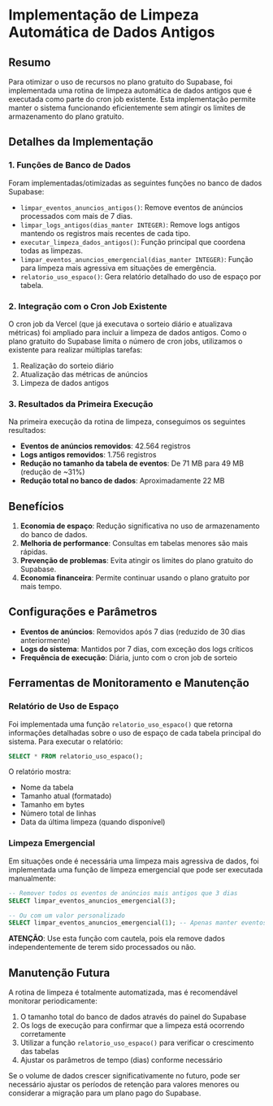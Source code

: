 # Implementação de Limpeza Automática de Dados Antigos

## Resumo

Para otimizar o uso de recursos no plano gratuito do Supabase, foi implementada uma rotina de limpeza automática de dados antigos que é executada como parte do cron job existente. Esta implementação permite manter o sistema funcionando eficientemente sem atingir os limites de armazenamento do plano gratuito.

## Detalhes da Implementação

### 1. Funções de Banco de Dados

Foram implementadas/otimizadas as seguintes funções no banco de dados Supabase:

- `limpar_eventos_anuncios_antigos()`: Remove eventos de anúncios processados com mais de 7 dias.
- `limpar_logs_antigos(dias_manter INTEGER)`: Remove logs antigos mantendo os registros mais recentes de cada tipo.
- `executar_limpeza_dados_antigos()`: Função principal que coordena todas as limpezas.
- `limpar_eventos_anuncios_emergencial(dias_manter INTEGER)`: Função para limpeza mais agressiva em situações de emergência.
- `relatorio_uso_espaco()`: Gera relatório detalhado do uso de espaço por tabela.

### 2. Integração com o Cron Job Existente

O cron job da Vercel (que já executava o sorteio diário e atualizava métricas) foi ampliado para incluir a limpeza de dados antigos. Como o plano gratuito do Supabase limita o número de cron jobs, utilizamos o existente para realizar múltiplas tarefas:

1. Realização do sorteio diário
2. Atualização das métricas de anúncios
3. Limpeza de dados antigos

### 3. Resultados da Primeira Execução

Na primeira execução da rotina de limpeza, conseguimos os seguintes resultados:

- **Eventos de anúncios removidos**: 42.564 registros
- **Logs antigos removidos**: 1.756 registros
- **Redução no tamanho da tabela de eventos**: De 71 MB para 49 MB (redução de ~31%)
- **Redução total no banco de dados**: Aproximadamente 22 MB

## Benefícios

1. **Economia de espaço**: Redução significativa no uso de armazenamento do banco de dados.
2. **Melhoria de performance**: Consultas em tabelas menores são mais rápidas.
3. **Prevenção de problemas**: Evita atingir os limites do plano gratuito do Supabase.
4. **Economia financeira**: Permite continuar usando o plano gratuito por mais tempo.

## Configurações e Parâmetros

- **Eventos de anúncios**: Removidos após 7 dias (reduzido de 30 dias anteriormente)
- **Logs do sistema**: Mantidos por 7 dias, com exceção dos logs críticos
- **Frequência de execução**: Diária, junto com o cron job de sorteio

## Ferramentas de Monitoramento e Manutenção

### Relatório de Uso de Espaço

Foi implementada uma função `relatorio_uso_espaco()` que retorna informações detalhadas sobre o uso de espaço de cada tabela principal do sistema. Para executar o relatório:

```sql
SELECT * FROM relatorio_uso_espaco();
```

O relatório mostra:
- Nome da tabela
- Tamanho atual (formatado)
- Tamanho em bytes
- Número total de linhas
- Data da última limpeza (quando disponível)

### Limpeza Emergencial

Em situações onde é necessária uma limpeza mais agressiva de dados, foi implementada uma função de limpeza emergencial que pode ser executada manualmente:

```sql
-- Remover todos os eventos de anúncios mais antigos que 3 dias
SELECT limpar_eventos_anuncios_emergencial(3);

-- Ou com um valor personalizado
SELECT limpar_eventos_anuncios_emergencial(1); -- Apenas manter eventos do último dia
```

**ATENÇÃO**: Use esta função com cautela, pois ela remove dados independentemente de terem sido processados ou não.

## Manutenção Futura

A rotina de limpeza é totalmente automatizada, mas é recomendável monitorar periodicamente:

1. O tamanho total do banco de dados através do painel do Supabase
2. Os logs de execução para confirmar que a limpeza está ocorrendo corretamente
3. Utilizar a função `relatorio_uso_espaco()` para verificar o crescimento das tabelas
4. Ajustar os parâmetros de tempo (dias) conforme necessário

Se o volume de dados crescer significativamente no futuro, pode ser necessário ajustar os períodos de retenção para valores menores ou considerar a migração para um plano pago do Supabase. 